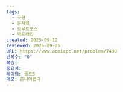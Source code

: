 ```yaml
---
tags:
  - 구현
  - 문자열
  - 브루트포스
  - 백트래킹
created: 2025-09-12
reviewed: 2025-09-25
URL: https://www.acmicpc.net/problem/7490
반복수: "0"
복습:
중요성:
레이팅: 골드5
메모: 존나어렵다
---
```

